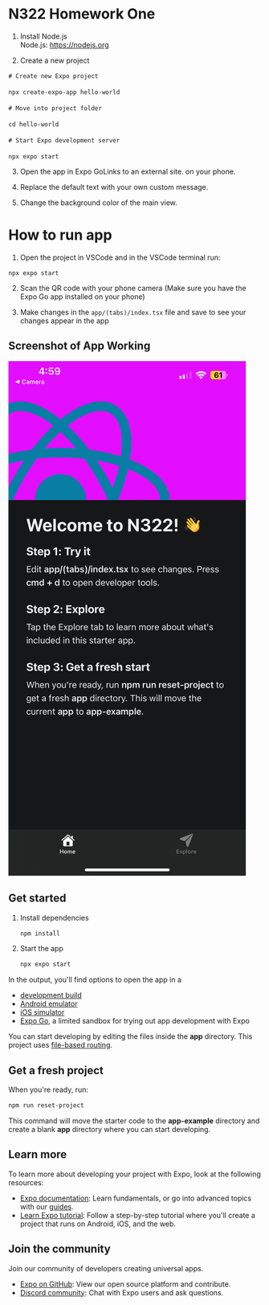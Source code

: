 # N322 Homework One

1. Install Node.js  
   Node.js: https://nodejs.org

2. Create a new project

```
# Create new Expo project

npx create-expo-app hello-world

# Move into project folder

cd hello-world

# Start Expo development server

npx expo start
```

3.  Open the app in Expo GoLinks to an external site. on your phone.

4.  Replace the default text with your own custom message.

5.  Change the background color of the main view.

# How to run app

1. Open the project in VSCode and in the VSCode terminal run:

```
npx expo start
```

2. Scan the QR code with your phone camera (Make sure you have the Expo Go app installed on your phone)

3. Make changes in the `app/(tabs)/index.tsx` file and save to see your changes appear in the app

## Screenshot of App Working

![Screenshot of app working](./images/IMG_0156.PNG)

## Get started

1. Install dependencies

   ```bash
   npm install
   ```

2. Start the app

   ```bash
   npx expo start
   ```

In the output, you'll find options to open the app in a

- [development build](https://docs.expo.dev/develop/development-builds/introduction/)
- [Android emulator](https://docs.expo.dev/workflow/android-studio-emulator/)
- [iOS simulator](https://docs.expo.dev/workflow/ios-simulator/)
- [Expo Go](https://expo.dev/go), a limited sandbox for trying out app development with Expo

You can start developing by editing the files inside the **app** directory. This project uses [file-based routing](https://docs.expo.dev/router/introduction).

## Get a fresh project

When you're ready, run:

```bash
npm run reset-project
```

This command will move the starter code to the **app-example** directory and create a blank **app** directory where you can start developing.

## Learn more

To learn more about developing your project with Expo, look at the following resources:

- [Expo documentation](https://docs.expo.dev/): Learn fundamentals, or go into advanced topics with our [guides](https://docs.expo.dev/guides).
- [Learn Expo tutorial](https://docs.expo.dev/tutorial/introduction/): Follow a step-by-step tutorial where you'll create a project that runs on Android, iOS, and the web.

## Join the community

Join our community of developers creating universal apps.

- [Expo on GitHub](https://github.com/expo/expo): View our open source platform and contribute.
- [Discord community](https://chat.expo.dev): Chat with Expo users and ask questions.
